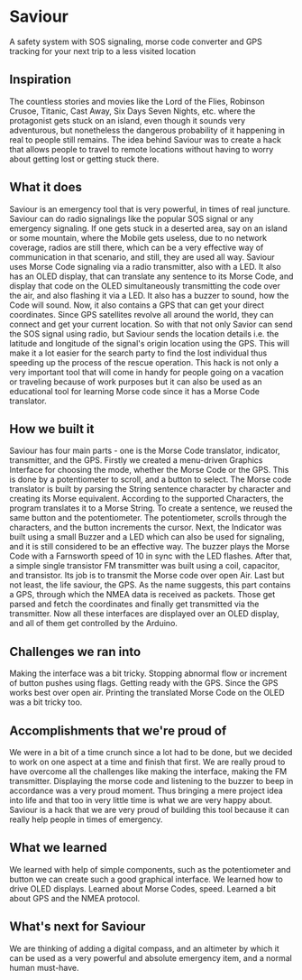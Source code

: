 # Saviour
A safety system with SOS signaling, morse code converter and GPS tracking for your next trip to a less visited location

## Inspiration
The countless stories and movies like the Lord of the Flies, Robinson Crusoe, Titanic, Cast Away, Six Days Seven Nights, etc. where the protagonist gets stuck on an island, even though it sounds very adventurous, but nonetheless the dangerous probability of it happening in real to people still remains. The idea behind Saviour was to create a hack that allows people to travel to remote locations without having to worry about getting lost or getting stuck there. 

## What it does
Saviour is an emergency tool that is very powerful, in times of real juncture. Saviour can do radio signalings like the popular SOS signal or any emergency signaling. If one gets stuck in a deserted area, say on an island or some mountain, where the Mobile gets useless, due to no network coverage, radios are still there, which can be a very effective way of communication in that scenario, and still, they are used all way. 
Saviour uses Morse Code signaling via a radio transmitter, also with a LED. It also has an OLED display, that can translate any sentence to its Morse Code, and display that code on the OLED simultaneously transmitting the code over the air, and also flashing it via a LED. It also has a buzzer to sound, how the Code will sound.
Now, it also contains a GPS that can get your direct coordinates. Since GPS satellites revolve all around the world, they can connect and get your current location. So with that not only Savior can send the SOS signal using radio, but Saviour sends the location details i.e. the latitude and longitude of the signal's origin location using the GPS. This will make it a lot easier for the search party to find the lost individual thus speeding up the process of the rescue operation.
This hack is not only a very important tool that will come in handy for people going on a vacation or traveling because of work purposes but it can also be used as an educational tool for learning Morse code since it has a Morse Code translator. 

## How we built it
Saviour has four main parts - one is the Morse Code translator, indicator, transmitter, and the GPS.
Firstly we created a menu-driven Graphics Interface for choosing the mode, whether the Morse Code or the GPS. This is done by a potentiometer to scroll, and a button to select.
The Morse code translator is built by parsing the String sentence character by character and creating its Morse equivalent. According to the supported Characters, the program translates it to a Morse String. To create a sentence, we reused the same button and the potentiometer. The potentiometer, scrolls through the characters, and the button increments the cursor.
Next, the Indicator was built using a small Buzzer and a LED which can also be used for signaling, and it is still considered to be an effective way. The buzzer plays the Morse Code with a Farnsworth speed of 10 in sync with the LED flashes. 
After that, a simple single transistor FM transmitter was built using a coil, capacitor, and transistor. Its job is to transmit the Morse code over open Air.
Last but not least, the life saviour, the GPS. As the name suggests, this part contains a GPS, through which the NMEA data is received as packets. Those get parsed and fetch the coordinates and finally get transmitted via the transmitter. 
Now all these interfaces are displayed over an OLED display, and all of them get controlled by the Arduino.

## Challenges we ran into
Making the interface was a bit tricky. Stopping abnormal flow or increment of button pushes using flags. Getting ready with the GPS. Since the GPS works best over open air. Printing the translated Morse Code on the OLED was a bit tricky too. 

## Accomplishments that we're proud of
We were in a bit of a time crunch since a lot had to be done, but we decided to work on one aspect at a time and finish that first. We are really proud to have overcome all the challenges like making the interface, making the FM transmitter. Displaying the morse code and listening to the buzzer to beep in accordance was a very proud moment. Thus bringing a mere project idea into life and that too in very little time is what we are very happy about. Saviour is a hack that we are very proud of building this tool because it can really help people in times of emergency.

## What we learned
We learned with help of simple components, such as the potentiometer and button we can create such a good graphical interface. We learned how to drive OLED displays. Learned about Morse Codes, speed. Learned a bit about GPS and the NMEA protocol. 

## What's next for Saviour
We are thinking of adding a digital compass, and an altimeter by which it can be used as a very powerful and absolute emergency item, and a normal human must-have.
